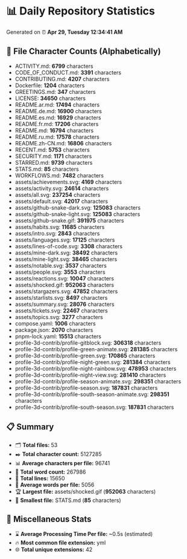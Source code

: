 # 📊 Daily Repository Statistics
Generated on ⏰ **Apr 29, Tuesday 12:34:41 AM**

## 📂 File Character Counts (Alphabetically)
- ACTIVITY.md: **6799** characters
- CODE_OF_CONDUCT.md: **3391** characters
- CONTRIBUTING.md: **4207** characters
- Dockerfile: **1204** characters
- GREETINGS.md: **347** characters
- LICENSE: **34650** characters
- README.ar.md: **17494** characters
- README.de.md: **16900** characters
- README.es.md: **16929** characters
- README.fr.md: **17206** characters
- README.md: **16794** characters
- README.ru.md: **17578** characters
- README.zh-CN.md: **16806** characters
- RECENT.md: **5753** characters
- SECURITY.md: **1171** characters
- STARRED.md: **9739** characters
- STATS.md: **85** characters
- WORKFLOWS.md: **7482** characters
- assets/achievements.svg: **4169** characters
- assets/activity.svg: **24614** characters
- assets/all.svg: **237254** characters
- assets/default.svg: **42017** characters
- assets/github-snake-dark.svg: **125083** characters
- assets/github-snake-light.svg: **125083** characters
- assets/github-snake.gif: **391975** characters
- assets/habits.svg: **11685** characters
- assets/intro.svg: **2843** characters
- assets/languages.svg: **17125** characters
- assets/lines-of-code.svg: **3308** characters
- assets/mine-dark.svg: **38492** characters
- assets/mine-light.svg: **38465** characters
- assets/notable.svg: **3537** characters
- assets/people.svg: **3553** characters
- assets/reactions.svg: **10047** characters
- assets/shocked.gif: **952063** characters
- assets/stargazers.svg: **47852** characters
- assets/starlists.svg: **8497** characters
- assets/summary.svg: **28076** characters
- assets/tickets.svg: **22467** characters
- assets/topics.svg: **3277** characters
- compose.yaml: **1006** characters
- package.json: **2070** characters
- pnpm-lock.yaml: **15513** characters
- profile-3d-contrib/profile-gitblock.svg: **306318** characters
- profile-3d-contrib/profile-green-animate.svg: **281385** characters
- profile-3d-contrib/profile-green.svg: **170865** characters
- profile-3d-contrib/profile-night-green.svg: **281384** characters
- profile-3d-contrib/profile-night-rainbow.svg: **478953** characters
- profile-3d-contrib/profile-night-view.svg: **281410** characters
- profile-3d-contrib/profile-season-animate.svg: **298351** characters
- profile-3d-contrib/profile-season.svg: **187831** characters
- profile-3d-contrib/profile-south-season-animate.svg: **298351** characters
- profile-3d-contrib/profile-south-season.svg: **187831** characters

## 📋 Summary
- 🗂️ **Total files:** 53
- ✒️ **Total character count:** 5127285
- 📊 **Average characters per file:** 96741
- 📝 **Total word count:** 267986
- 🧾 **Total lines:** 15650
- 📐 **Average words per file:** 5056
- 🏆 **Largest file:** assets/shocked.gif (**952063** characters)
- 🥉 **Smallest file:** STATS.md (**85** characters)

## 🌟 Miscellaneous Stats
- ⌛ **Average Processing Time Per file:** ~0.5s (estimated)
- 🔥 **Most common file extension:** yml
- 🌐 **Total unique extensions:** 42
